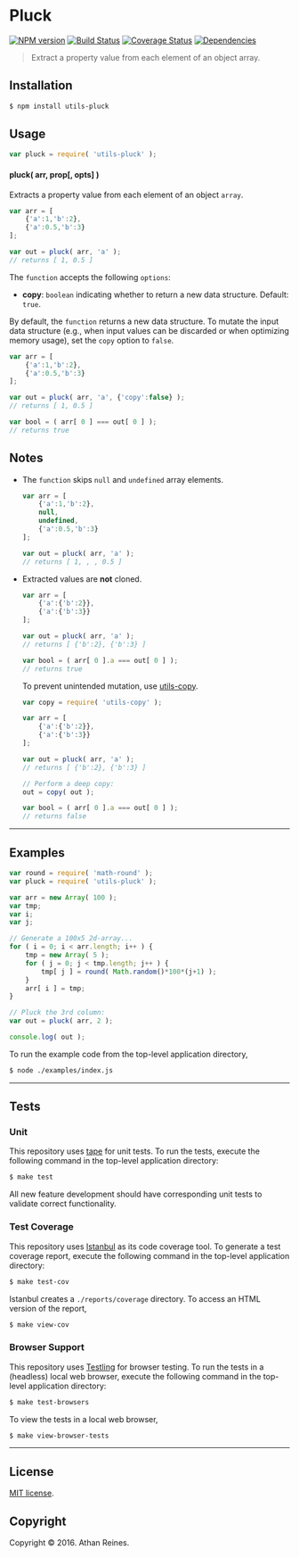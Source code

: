 Pluck
===
[![NPM version][npm-image]][npm-url] [![Build Status][build-image]][build-url] [![Coverage Status][coverage-image]][coverage-url] [![Dependencies][dependencies-image]][dependencies-url]

> Extract a property value from each element of an object array.


## Installation

``` bash
$ npm install utils-pluck
```


## Usage

``` javascript
var pluck = require( 'utils-pluck' );
```

#### pluck( arr, prop[, opts] )

Extracts a property value from each element of an object `array`.

``` javascript
var arr = [
	{'a':1,'b':2},
	{'a':0.5,'b':3}
];

var out = pluck( arr, 'a' );
// returns [ 1, 0.5 ]
```

The `function` accepts the following `options`:
*	__copy__: `boolean` indicating whether to return a new data structure. Default: `true`.

By default, the `function` returns a new data structure. To mutate the input data structure (e.g., when input values can be discarded or when optimizing memory usage), set the `copy` option to `false`.

``` javascript
var arr = [
	{'a':1,'b':2},
	{'a':0.5,'b':3}
];

var out = pluck( arr, 'a', {'copy':false} );
// returns [ 1, 0.5 ]

var bool = ( arr[ 0 ] === out[ 0 ] );
// returns true
```


## Notes

*	The `function` skips `null` and `undefined` array elements.
	
	``` javascript
	var arr = [
		{'a':1,'b':2},
		null,
		undefined,
		{'a':0.5,'b':3}
	];

	var out = pluck( arr, 'a' );
	// returns [ 1, , , 0.5 ]
	```

*	Extracted values are __not__ cloned.

	``` javascript
	var arr = [
		{'a':{'b':2}},
		{'a':{'b':3}}
	];

	var out = pluck( arr, 'a' );
	// returns [ {'b':2}, {'b':3} ]

	var bool = ( arr[ 0 ].a === out[ 0 ] );
	// returns true
	``` 

	To prevent unintended mutation, use [utils-copy][utils-copy].

	``` javascript
	var copy = require( 'utils-copy' );

	var arr = [
		{'a':{'b':2}},
		{'a':{'b':3}}
	];

	var out = pluck( arr, 'a' );
	// returns [ {'b':2}, {'b':3} ]

	// Perform a deep copy:
	out = copy( out );

	var bool = ( arr[ 0 ].a === out[ 0 ] );
	// returns false
	```


---
## Examples

``` javascript
var round = require( 'math-round' );
var pluck = require( 'utils-pluck' );

var arr = new Array( 100 );
var tmp;
var i;
var j;

// Generate a 100x5 2d-array...
for ( i = 0; i < arr.length; i++ ) {
	tmp = new Array( 5 );
	for ( j = 0; j < tmp.length; j++ ) {
		tmp[ j ] = round( Math.random()*100*(j+1) );
	}
	arr[ i ] = tmp;
}

// Pluck the 3rd column:
var out = pluck( arr, 2 );

console.log( out );
```

To run the example code from the top-level application directory,

``` bash
$ node ./examples/index.js
```


---
## Tests

### Unit

This repository uses [tape][tape] for unit tests. To run the tests, execute the following command in the top-level application directory:

``` bash
$ make test
```

All new feature development should have corresponding unit tests to validate correct functionality.


### Test Coverage

This repository uses [Istanbul][istanbul] as its code coverage tool. To generate a test coverage report, execute the following command in the top-level application directory:

``` bash
$ make test-cov
```

Istanbul creates a `./reports/coverage` directory. To access an HTML version of the report,

``` bash
$ make view-cov
```


### Browser Support

This repository uses [Testling][testling] for browser testing. To run the tests in a (headless) local web browser, execute the following command in the top-level application directory:

``` bash
$ make test-browsers
```

To view the tests in a local web browser,

``` bash
$ make view-browser-tests
```

<!-- [![browser support][browsers-image]][browsers-url] -->


---
## License

[MIT license](http://opensource.org/licenses/MIT).


## Copyright

Copyright &copy; 2016. Athan Reines.


[npm-image]: http://img.shields.io/npm/v/utils-pluck.svg
[npm-url]: https://npmjs.org/package/utils-pluck

[build-image]: http://img.shields.io/travis/kgryte/utils-pluck/master.svg
[build-url]: https://travis-ci.org/kgryte/utils-pluck

[coverage-image]: https://img.shields.io/codecov/c/github/kgryte/utils-pluck/master.svg
[coverage-url]: https://codecov.io/github/kgryte/utils-pluck?branch=master

[dependencies-image]: http://img.shields.io/david/kgryte/utils-pluck.svg
[dependencies-url]: https://david-dm.org/kgryte/utils-pluck

[dev-dependencies-image]: http://img.shields.io/david/dev/kgryte/utils-pluck.svg
[dev-dependencies-url]: https://david-dm.org/dev/kgryte/utils-pluck

[github-issues-image]: http://img.shields.io/github/issues/kgryte/utils-pluck.svg
[github-issues-url]: https://github.com/kgryte/utils-pluck/issues

[tape]: https://github.com/substack/tape
[istanbul]: https://github.com/gotwarlost/istanbul
[testling]: https://ci.testling.com

[utils-copy]: https://github.com/kgryte/utils-copy